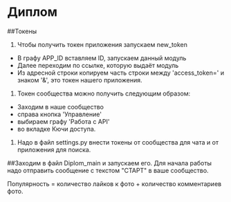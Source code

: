 # Диплом
##Токены
1. Чтобы получить токен приложения запускаем new_token
 * В графу APP_ID вставляем ID, запускаем данный модуль
 * Далее переходим по ссылке, которую выдаёт модуль
 * Из адресной строки копируем часть строки между 'access_token=' и знаком '&', это токен нашего приложения.
1. Токен сообщества можно  получить следующим образом: 
 * Заходим в наше сообщество
 * справа кнопка 'Управление'
 * выбираем графу 'Работа с API'
 * во  вкладке Кючи доступа.
1. Надо в файл settings.py внести токены  от сообщества для чата и от приложения для поиска. 

##Заходим в файл Diplom_main и запускаем его.
Для начала работы надо отправить сообщение с текстом "СТАРТ" в ваше сообщество.

Популярность = количество лайков к фото + количество комментариев фото.

